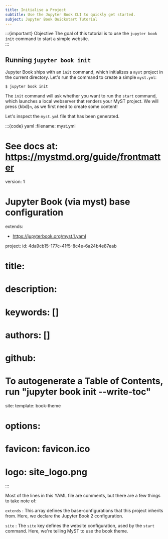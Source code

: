 ```yaml
---
title: Initialise a Project
subtitle: Use the Jupyter Book CLI to quickly get started.
subject: Jupyter Book Quickstart Tutorial
---
```


:::{important} Objective
The goal of this tutorial is to use the `jupyter book init` command to start a simple website.  
:::

## Running `jupyter book init`

Jupyter Book ships with an `init` command, which initializes a `myst` project in the current directory. Let's run the command to create a simple `myst.yml`:
```shell
$ jupyter book init
```

The `init` command will ask whether you want to run the `start` command, which launches a local webserver that renders your MyST project. We will press {kbd}`n`, as we first need to create some content!

Let's inspect the `myst.yml` file that has been generated.

:::{code} yaml
:filename: myst.yml

# See docs at: https://mystmd.org/guide/frontmatter
version: 1

# Jupyter Book (via myst) base configuration
extends:
- https://jupyterbook.org/myst.1.yaml

project:
  id: 4da9cb15-177c-41f5-8c4e-6a24b4e87eab
  # title:
  # description:
  # keywords: []
  # authors: []
  # github:
  # To autogenerate a Table of Contents, run "jupyter book init --write-toc"
site:
  template: book-theme
  # options:
  #   favicon: favicon.ico
  #   logo: site_logo.png
:::

Most of the lines in this YAML file are comments, but there are a few things to take note of:

`extends`
: This array defines the base-configurations that this project inherits from. Here, we declare the Jupyter Book 2 configuration.

`site`
: The `site` key defines the website configuration, used by the `start` command. Here, we're telling MyST to use the book theme.
